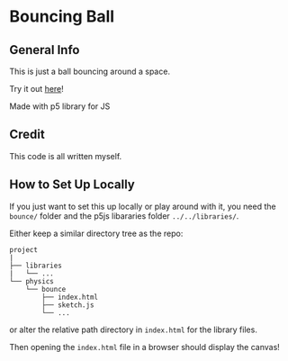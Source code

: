 # Bouncing Ball

## General Info

This is just a ball bouncing around a space.

Try it out [here](https://matthiebl.github.io/visuals/physics/bounce/)!

Made with p5 library for JS

## Credit

This code is all written myself.



## How to Set Up Locally

If you just want to set this up locally or play around with it, you need
the `bounce/` folder and the p5js libararies
folder `../../libraries/`.

Either keep a similar directory tree as the repo:
```
project
|
├── libraries
|   └── ...
└── physics
    └── bounce
        ├── index.html
        ├── sketch.js
        └── ...
```

or alter the relative path directory in `index.html` for the library files.

Then opening the `index.html` file in a browser should display the canvas!
